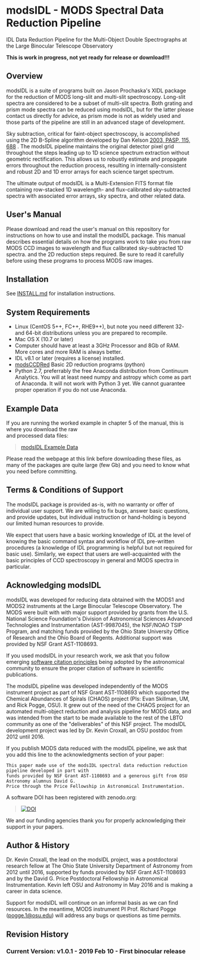 # modsIDL - MODS Spectral Data Reduction Pipeline

IDL Data Reduction Pipeline for the Multi-Object Double Spectrographs at the Large Binocular Telescope Observatory

<B>This is work in progress, not yet ready for release or download!!!</B>

## Overview

modsIDL is a suite of programs built on Jason Prochaska's XIDL package for the reduction of MODS long-slit and multi-slit spectroscopy. Long-slit spectra are considered to be a subset of multi-slit spectra. Both grating and prism mode spectra can be reduced using modsIDL, but for the latter please contact us directly for advice, as prism mode is not as widely used and those parts of the pipeline are still in an advanced stage of development.

Sky subtraction, critical for faint-object spectroscopy, is accomplished using the 2D B-Spline algorithm developed by Dan Kelson [2003, PASP, 115, 688](http://adsabs.harvard.edu/abs/2003PASP..115..688K) . The modsIDL pipeline maintains the original detector pixel grid throughout the steps leading up to 1D science spectrum extraction without geometric rectification. This allows us to robustly estimate and propagate errors throughout the reduction process, resulting in internally-consistent and robust 2D and 1D error arrays for each science target spectrum.

The ultimate output of modsIDL is a Multi-Extension FITS format file containing row-stacked 1D wavelength- and flux-calibrated sky-subtracted spectra with associated error arrays, sky spectra, and other related data. 

## User's Manual

Please download and read the user's manual on this repository for instructions on how to use and install the modsIDL package. This manual describes essential details on how the programs work to take you from raw MODS CCD images to wavelength and flux calibrated sky-subtracted 1D spectra. and the 2D reduction steps required. Be sure to read it carefully before using these programs to process MODS raw images. 

## Installation

See [INSTALL.md](INSTALL.md) for installation instructions.

## System Requirements

 * Linux (CentOS 5++, FC++, RHE9++), but note you need different 32- and 64-bit distributions unless you are prepared to recompile. 
 * Mac OS X (10.7 or later) 
 * Computer should have at least a 3GHz Processor and 8Gb of RAM. More cores and more RAM is always better. 
 * IDL v8.1 or later (requires a license) installed. 
 * [modsCCDRed](https://github.com/rwpogge/modsCCDRed) Basic 2D reduction programs (python) 
 * Python 2.7, preferrably the free Anaconda distribution from Continuum Analytics. You will at least need numpy and astropy which come as part of Anaconda. It will not work with Python 3 yet. We cannot guarantee proper operation if you do not use Anaconda. 

## Example Data

If you are running the worked example in chapter 5 of the manual, this is where you download the raw \
and processed data files:

> [modsIDL Example Data](http://www.astronomy.ohio-state.edu/MODS/Software/modsIDL/Data/index.html)

Please read the webpage at this link before downloading these files, as many of the packages are quite 
large (few Gb) and you need to know what you need before committing. 

## Terms & Conditions of Support

The modsIDL package is provided as-is, with no warranty or offer of individual user support. We are willing to fix bugs, answer basic questions, and provide updates, but individual instruction or hand-holding is beyond our limited human resources to provide.

We expect that users have a basic working knowledge of IDL at the level of knowing the basic command syntax and workflow of IDL pre-written procedures (a knowledge of IDL programming is helpful but not required for basic use). Similarly, we expect that users are well-acquainted with the basic principles of CCD spectroscopy in general and MODS spectra in particular. 

## Acknowledging modsIDL 

modsIDL was developed for reducing data obtained with the MODS1 and MODS2 instruments at the Large Binocular Telescope
Observatory.  The MODS were built with with major support provided by grants from the U.S. National Science Foundation's
Division of Astronomical Sciences  Advanced Technologies and Instrumentation (AST-9987045), the NSF/NOAO TSIP Program,
and matching funds provided by the Ohio State University Office of Research and the Ohio Board of Regents. Additional 
support was provided by NSF Grant AST-1108693.

If you used modsIDL in your research work, we ask that you follow emerging
[software citation principles](https://doi.org/10.7717/peerj-cs.86) being adopted by the astronomical community
to ensure the proper citation of software in scientific publications. 

The modsIDL pipeline was developed independently of the MODS instrument project as part of NSF Grant AST-1108693 which
supported the Chemical Abundances of Spirals (CHAOS) project (PIs: Evan Skillman, UM, and Rick Pogge, OSU). It grew out of the
need of the CHAOS project for an automated multi-object reduction and analysis pipeline for MODS data, and was intended from
the start to be made available to the rest of the LBTO community as one of the "deliverables" of this NSF project. The modsIDL
development project was led by Dr. Kevin Croxall, an OSU postdoc from 2012 until 2016.

If you publish MODS data reduced with the modsIDL pipeline, we ask that you add this line to the acknowledgments section of
your paper:

    This paper made use of the modsIDL spectral data reduction reduction pipeline developed in part with 
    funds provided by NSF Grant AST-1108693 and a generous gift from OSU Astronomy alumnus David G.
    Price through the Price Fellowship in Astronomical Instrumentation. 

A software DOI has been registered with zenodo.org:

 > [![DOI](https://zenodo.org/badge/167826611.svg)](https://zenodo.org/badge/latestdoi/167826611)

We and our funding agencies thank you for properly acknowledging their support in your papers. 

## Author & History

Dr. Kevin Croxall, the lead on the modsIDL project, was a postdoctoral research fellow at The Ohio State University
Department of Astronomy from 2012 until 2016, supported by funds provided by NSF Grant AST-1108693 and by the David G. Price 
Postdoctoral Fellowship in Astronomical Instrumentation. Kevin left OSU and Astronomy in May 2016 and is making a career in
data science. 

Support for modsIDL will continue on an informal basis as we can find resources. In the meantime, MODS instrument PI 
Prof. Richard Pogge (pogge.1@osu.edu) will address any bugs or questions as time permits. 

## Revision History

### Current Version: v1.0.1 - 2019 Feb 10 - First binocular release
